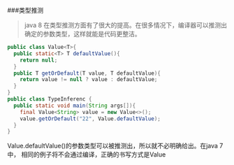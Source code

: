 ###类型推测

> java 8 在类型推测方面有了很大的提高。在很多情况下，编译器可以推测出确定的参数类型，这样就能是代码更整洁。

```java
public class Value<T>{
  public static<T> T defaultValue(){
    return null;
  }
  public T getOrDefault(T value, T defaultValue){
    return value != null ? value : defaultValue;
  }
}
public class TypeInferenc {
  public static void main(String args[]){
    final Value<String> value = new Value<>();
    value.getOrDefault("22", Value.defaultValue);
  }
}
```

Value.defaultValue()的参数类型可以被推测出，所以就不必明确给出。在java 7中， 相同的例子将不会通过编译，正确的书写方式是Value